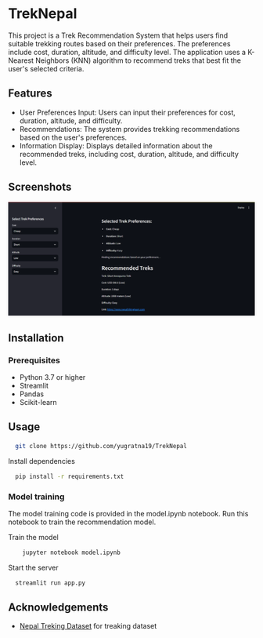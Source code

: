 
# TrekNepal

This project is a Trek Recommendation System that helps users find suitable trekking routes based on their preferences. The preferences include cost, duration, altitude, and difficulty level. The application uses a K-Nearest Neighbors (KNN) algorithm to recommend treks that best fit the user's selected criteria.
## Features

- User Preferences Input: Users can input their preferences for cost, duration, altitude, and difficulty.
- Recommendations: The system provides trekking recommendations based on the user's preferences.
- Information Display: Displays detailed information about the recommended treks, including cost, duration, altitude, and difficulty level.


## Screenshots

![Website Screenshot](output.png)


## Installation

### Prerequisites
- Python 3.7 or higher
- Streamlit
- Pandas
- Scikit-learn


## Usage

```bash
  git clone https://github.com/yugratna19/TrekNepal
```

Install dependencies

```bash
  pip install -r requirements.txt
```


### Model training

The model training code is provided in the model.ipynb notebook. Run this notebook to train the recommendation model.

Train the model 

```bash
    jupyter notebook model.ipynb
```
Start the server

```bash
  streamlit run app.py
```


## Acknowledgements

 - [Nepal Treking Dataset](https://www.kaggle.com/datasets/bibekrai44/nepal-treking-dataset) for treaking dataset
